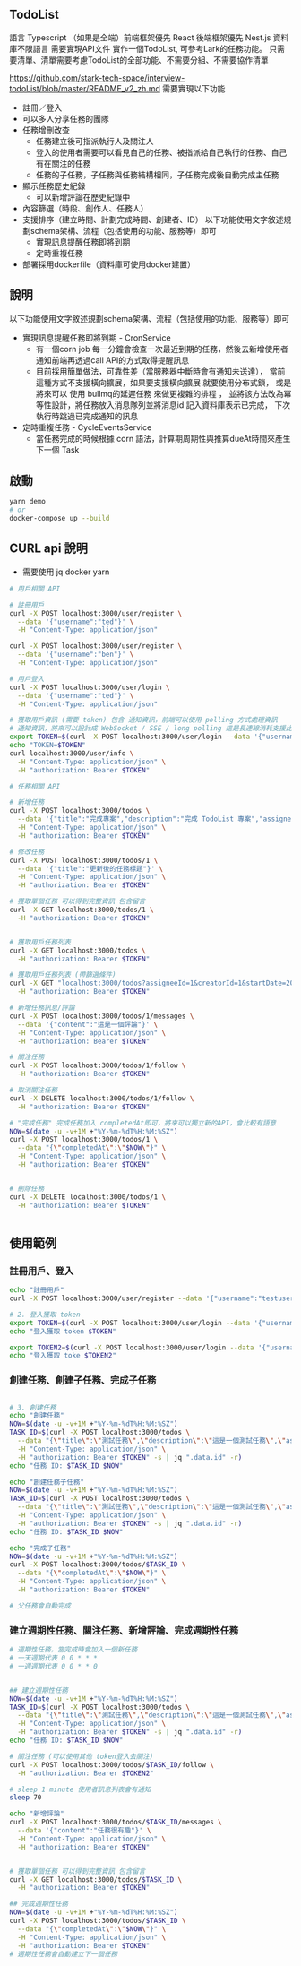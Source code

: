 ## TodoList

語言 Typescript
（如果是全端）前端框架優先 React
後端框架優先 Nest.js
資料庫不限語言
需要實現API文件
實作一個TodoList, 可參考Lark的任務功能。 只需要清單、清單需要考慮TodoList的全部功能、不需要分組、不需要協作清單

https://github.com/stark-tech-space/interview-todoList/blob/master/README_v2_zh.md
需要實現以下功能

- 註冊／登入
- 可以多人分享任務的團隊
- 任務增刪改查
  - 任務建立後可指派執行人及關注人
  - 登入的使用者需要可以看見自己的任務、被指派給自己執行的任務、自己有在關注的任務
  - 任務的子任務，子任務與任務結構相同，子任務完成後自動完成主任務
- 顯示任務歷史紀錄
  - 可以新增評論在歷史紀錄中
- 內容篩選（時段、創作人、任務人）
- 支援排序（建立時間、計劃完成時間、創建者、ID）
  以下功能使用文字敘述規劃schema架構、流程（包括使用的功能、服務等）即可
  - 實現訊息提醒任務即將到期
  - 定時重複任務
- 部署採用dockerfile（資料庫可使用docker建置）

## 說明

以下功能使用文字敘述規劃schema架構、流程（包括使用的功能、服務等）即可

- 實現訊息提醒任務即將到期 - CronService
  - 有一個corn job 每一分鐘會檢查一次最近到期的任務，然後去新增使用者通知前端再透過call API的方式取得提醒訊息
  - 目前採用簡單做法，可靠性差（當服務器中斷時會有通知未送達），
    當前這種方式不支援橫向擴展，如果要支援橫向擴展 就要使用分布式鎖，
    或是 將來可以 使用 bullmq的延遲任務 來做更複雜的排程 ，
    並將該方法改為冪等性設計，將任務放入消息隊列並將消息id 記入資料庫表示已完成，
    下次執行時跳過已完成通知的訊息
- 定時重複任務 - CycleEventsService
  - 當任務完成的時候根據 corn 語法，計算期周期性與推算dueAt時間來產生下一個 Task

## 啟動

```bash
yarn demo
# or
docker-compose up --build
```

## CURL api 說明

- 需要使用 jq docker yarn

```bash
# 用戶相關 API

# 註冊用戶
curl -X POST localhost:3000/user/register \
  --data '{"username":"ted"}' \
  -H "Content-Type: application/json"

curl -X POST localhost:3000/user/register \
  --data '{"username":"ben"}' \
  -H "Content-Type: application/json"

# 用戶登入
curl -X POST localhost:3000/user/login \
  --data '{"username":"ted"}' \
  -H "Content-Type: application/json"

# 獲取用戶資訊 (需要 token) 包含 通知資訊，前端可以使用 polling 方式處理資訊
# 通知資訊，將來可以設計成 WebSocket / SSE / long polling 這是長連線消耗支援比較大 要獨立設計
export TOKEN=$(curl -X POST localhost:3000/user/login --data '{"username":"ted"}' -H "Content-Type: application/json" -s | jq ".data.accessToken" -r)
echo "TOKEN=$TOKEN"
curl localhost:3000/user/info \
  -H "Content-Type: application/json" \
  -H "authorization: Bearer $TOKEN"

# 任務相關 API

# 新增任務
curl -X POST localhost:3000/todos \
  --data '{"title":"完成專案","description":"完成 TodoList 專案","assigneeId":1,"dueAt":"2024-12-31T23:59:59Z"}' \
  -H "Content-Type: application/json" \
  -H "authorization: Bearer $TOKEN"

# 修改任務
curl -X POST localhost:3000/todos/1 \
  --data '{"title":"更新後的任務標題"}' \
  -H "Content-Type: application/json" \
  -H "authorization: Bearer $TOKEN"

# 獲取單個任務 可以得到完整資訊 包含留言
curl -X GET localhost:3000/todos/1 \
  -H "authorization: Bearer $TOKEN"


# 獲取用戶任務列表
curl -X GET localhost:3000/todos \
  -H "authorization: Bearer $TOKEN"

# 獲取用戶任務列表 (帶篩選條件)
curl -X GET "localhost:3000/todos?assigneeId=1&creatorId=1&startDate=2024-01-01&endDate=2024-12-31&orderBy=createdAt&order=DESC" \
  -H "authorization: Bearer $TOKEN"

# 新增任務訊息/評論
curl -X POST localhost:3000/todos/1/messages \
  --data '{"content":"這是一個評論"}' \
  -H "Content-Type: application/json" \
  -H "authorization: Bearer $TOKEN"

# 關注任務
curl -X POST localhost:3000/todos/1/follow \
  -H "authorization: Bearer $TOKEN"

# 取消關注任務
curl -X DELETE localhost:3000/todos/1/follow \
  -H "authorization: Bearer $TOKEN"

# "完成任務" 完成任務加入 completedAt即可，將來可以獨立新的API，會比較有語意
NOW=$(date -u -v+1M +"%Y-%m-%dT%H:%M:%SZ")
curl -X POST localhost:3000/todos/1 \
  --data "{\"completedAt\":\"$NOW\"}" \
  -H "Content-Type: application/json" \
  -H "authorization: Bearer $TOKEN"


# 刪除任務
curl -X DELETE localhost:3000/todos/1 \
  -H "authorization: Bearer $TOKEN"



```

## 使用範例

### 註冊用戶、登入

```bash
echo "註冊用戶"
curl -X POST localhost:3000/user/register --data '{"username":"testuser"}' -H "Content-Type: application/json"

# 2. 登入獲取 token
export TOKEN=$(curl -X POST localhost:3000/user/login --data '{"username":"testuser"}' -H "Content-Type: application/json" -s | jq ".data.accessToken" -r)
echo "登入獲取 token $TOKEN"

export TOKEN2=$(curl -X POST localhost:3000/user/login --data '{"username":"ted"}' -H "Content-Type: application/json" -s | jq ".data.accessToken" -r)
echo "登入獲取 toke $TOKEN2"
```

### 創建任務、創建子任務、完成子任務

```bash

# 3. 創建任務
echo "創建任務"
NOW=$(date -u -v+1M +"%Y-%m-%dT%H:%M:%SZ")
TASK_ID=$(curl -X POST localhost:3000/todos \
  --data "{\"title\":\"測試任務\",\"description\":\"這是一個測試任務\",\"assigneeId\":1,\"dueAt\":\"$NOW\"}" \
  -H "Content-Type: application/json" \
  -H "authorization: Bearer $TOKEN" -s | jq ".data.id" -r)
echo "任務 ID: $TASK_ID $NOW"

echo "創建任務子任務"
NOW=$(date -u -v+1M +"%Y-%m-%dT%H:%M:%SZ")
TASK_ID=$(curl -X POST localhost:3000/todos \
  --data "{\"title\":\"測試任務\",\"description\":\"這是一個測試任務\",\"assigneeId\":1,\"dueAt\":\"$NOW\",\"parentTaskId\":\"$TASK_ID\"}" \
  -H "Content-Type: application/json" \
  -H "authorization: Bearer $TOKEN" -s | jq ".data.id" -r)
echo "任務 ID: $TASK_ID $NOW"

echo "完成子任務"
NOW=$(date -u -v+1M +"%Y-%m-%dT%H:%M:%SZ")
curl -X POST localhost:3000/todos/$TASK_ID \
  --data "{\"completedAt\":\"$NOW\"}" \
  -H "Content-Type: application/json" \
  -H "authorization: Bearer $TOKEN"

# 父任務會自動完成
```

### 建立週期性任務、關注任務、新增評論、完成週期性任務

```bash
# 週期性任務，當完成時會加入一個新任務
# 一天週期代表 0 0 * * *
# 一週週期代表 0 0 * * 0


## 建立週期性任務
NOW=$(date -u -v+1M +"%Y-%m-%dT%H:%M:%SZ")
TASK_ID=$(curl -X POST localhost:3000/todos \
  --data "{\"title\":\"測試任務\",\"description\":\"這是一個測試任務\",\"assigneeId\":1,\"dueAt\":\"$NOW\",\"notification\":\"beforeDue/-1\",\"cycle\":\"0 0 * * 0\"}" \
  -H "Content-Type: application/json" \
  -H "authorization: Bearer $TOKEN" -s | jq ".data.id" -r)
echo "任務 ID: $TASK_ID $NOW"

# 關注任務 (可以使用其他 token登入去關注)
curl -X POST localhost:3000/todos/$TASK_ID/follow \
  -H "authorization: Bearer $TOKEN2"

# sleep 1 minute 使用者訊息列表會有通知
sleep 70

echo "新增評論"
curl -X POST localhost:3000/todos/$TASK_ID/messages \
  --data '{"content":"任務很有趣"}' \
  -H "Content-Type: application/json" \
  -H "authorization: Bearer $TOKEN"


# 獲取單個任務 可以得到完整資訊 包含留言
curl -X GET localhost:3000/todos/$TASK_ID \
  -H "authorization: Bearer $TOKEN"

## 完成週期性任務
NOW=$(date -u -v+1M +"%Y-%m-%dT%H:%M:%SZ")
curl -X POST localhost:3000/todos/$TASK_ID \
  --data "{\"completedAt\":\"$NOW\"}" \
  -H "Content-Type: application/json" \
  -H "authorization: Bearer $TOKEN"
# 週期性任務會自動建立下一個任務
```
